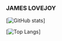 ### JAMES LOVEJOY

<!-- This covers all my generic github stats -->
[![GitHub stats](https://github-readme-stats.vercel.app/api?username=jlovejo2&show_icons=true&theme=dark&hide=contribs,stars&text_color=00D100)]

<!-- Covers my lanuage usage -->
[![Top Langs](https://github-readme-stats.vercel.app/api/top-langs/?username=jlovejo2&show_icons=true&theme=dark&text_color=00D100)]


<!--
**jlovejo2/jlovejo2** is a ✨ _special_ ✨ repository because its `README.md` (this file) appears on your GitHub profile.

Here are some ideas to get you started:

- 🔭 I’m currently working on ...
- 🌱 I’m currently learning ...
- 👯 I’m looking to collaborate on ...
- 🤔 I’m looking for help with ...
- 💬 Ask me about ...
- 📫 How to reach me: ...
- 😄 Pronouns: ...
- ⚡ Fun fact: ...
-->
